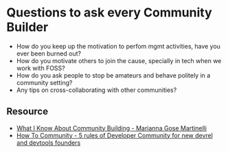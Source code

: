 # Questions to ask every Community Builder



- How do you keep up the motivation to perfom mgmt activities, have you ever been burned out?
- How do you motivate others to join the cause, specially in tech when we work with FOSS?
- How do you ask people to stop be amateurs and behave politely in a community setting?
- Any tips on cross-collaborating with other communities?


## Resource
- [What I Know About Community Building - Marianna Gose Martinelli](https://medium.com/swlh/what-i-know-about-community-building-939aeac0aa7)
- [How To Community - 5 rules of Developer Community for new devrel and devtools founders](https://dx.tips/how-to-community)
